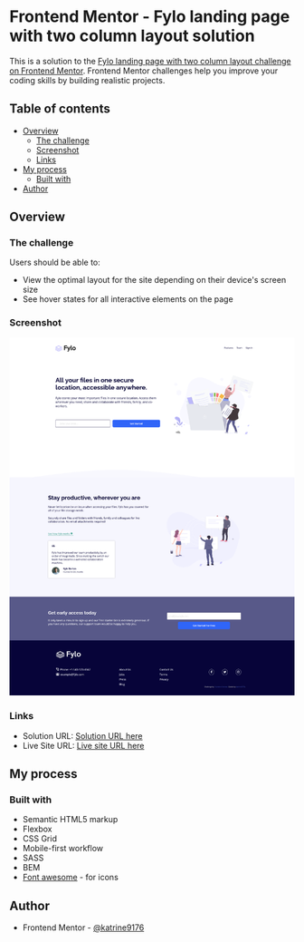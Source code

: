 # Frontend Mentor - Fylo landing page with two column layout solution

This is a solution to the [Fylo landing page with two column layout challenge on Frontend Mentor](https://www.frontendmentor.io/challenges/fylo-landing-page-with-two-column-layout-5ca5ef041e82137ec91a50f5). Frontend Mentor challenges help you improve your coding skills by building realistic projects. 

## Table of contents

- [Overview](#overview)
  - [The challenge](#the-challenge)
  - [Screenshot](#screenshot)
  - [Links](#links)
- [My process](#my-process)
  - [Built with](#built-with)
- [Author](#author)


## Overview

### The challenge

Users should be able to:

- View the optimal layout for the site depending on their device's screen size
- See hover states for all interactive elements on the page

### Screenshot

![Desktop view of solution](./screenshots/Screenshot%202022-11-07%20at%2007-27-12%20Frontend%20Mentor%20Fylo%20landing%20page%20with%20two%20column%20layout.png)


### Links

- Solution URL: [Solution URL here](https://github.com/katrine9176/fylo-landing-page-Frontendmentor)
- Live Site URL: [Live site URL here]( https://katrine9176.github.io/fylo-landing-page-Frontendmentor/)

## My process

### Built with

- Semantic HTML5 markup
- Flexbox
- CSS Grid
- Mobile-first workflow
- SASS
- BEM
- [Font awesome](https://fontawesome.com/) - for icons

## Author

- Frontend Mentor - [@katrine9176](https://www.frontendmentor.io/profile/katrine9176)
